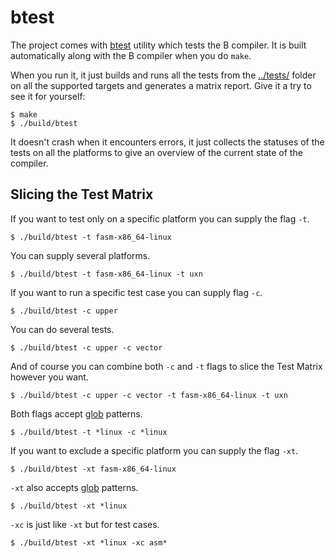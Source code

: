 # btest

The project comes with [btest](../src/btest.rs) utility which tests the B compiler. It is built automatically along with the B compiler when you do `make`.

When you run it, it just builds and runs all the tests from the [../tests/](./tests/) folder on all the supported targets and generates a matrix report. Give it a try to see it for yourself:

```
$ make
$ ./build/btest
```

It doesn't crash when it encounters errors, it just collects the statuses of the tests on all the platforms to give an overview of the current state of the compiler.

## Slicing the Test Matrix

If you want to test only on a specific platform you can supply the flag `-t`.

```console
$ ./build/btest -t fasm-x86_64-linux
```

You can supply several platforms.

```console
$ ./build/btest -t fasm-x86_64-linux -t uxn
```

If you want to run a specific test case you can supply flag `-c`.

```console
$ ./build/btest -c upper
```

You can do several tests.

```console
$ ./build/btest -c upper -c vector
```

And of course you can combine both `-c` and `-t` flags to slice the Test Matrix however you want.

```console
$ ./build/btest -c upper -c vector -t fasm-x86_64-linux -t uxn
```

Both flags accept [glob](https://en.wikipedia.org/wiki/Glob_(programming)) patterns.

```console
$ ./build/btest -t *linux -c *linux
```

If you want to exclude a specific platform you can supply the flag `-xt`.

```console
$ ./build/btest -xt fasm-x86_64-linux
```

`-xt` also accepts [glob](https://en.wikipedia.org/wiki/Glob_(programming)) patterns.

```console
$ ./build/btest -xt *linux
```

`-xc` is just like `-xt` but for test cases.

```console
$ ./build/btest -xt *linux -xc asm*
```

<!-- TODO: document -record and tests.json -->
